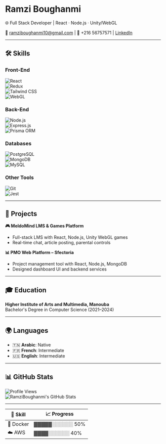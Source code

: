 # Ramzi Boughanmi  
🌐 Full Stack Developer | React · Node.js  · Unity/WebGL

📧 ramziboughanmi10@gmail.com | 📱 +216 56757571 | [LinkedIn](https://linkedin.com/in/ramzi-boughanmi)  

---

## 🛠 Skills  

### **Front-End**  
![React](https://img.shields.io/badge/-React-61DAFB?logo=react)  
![Redux](https://img.shields.io/badge/-Redux-764ABC?logo=redux)  
![Tailwind CSS](https://img.shields.io/badge/-Tailwind%20CSS-38B2AC?logo=tailwindcss)  
![WebGL](https://img.shields.io/badge/-WebGL-990000?logo=webgl)  

### **Back-End**  
![Node.js](https://img.shields.io/badge/-Node.js-339933?logo=nodedotjs)  
![Express.js](https://img.shields.io/badge/-Express.js-000000?logo=express)  
![Prisma ORM](https://img.shields.io/badge/-Prisma-2D3748?logo=prisma)  

### **Databases**  
![PostgreSQL](https://img.shields.io/badge/-PostgreSQL-336791?logo=postgresql)  
![MongoDB](https://img.shields.io/badge/-MongoDB-47A248?logo=mongodb)  
![MySQL](https://img.shields.io/badge/-MySQL-4479A1?logo=mysql)  

### **Other Tools**  
![Git](https://img.shields.io/badge/-Git-F05032?logo=git)  
![Jest](https://img.shields.io/badge/-Jest-C21325?logo=jest)  

---
## 🚀 Projects

**🎮 MeldoMind LMS & Games Platform**  
- Full-stack LMS with React, Node.js, Unity WebGL games  
- Real-time chat, article posting, parental controls  


**📊 PMO Web Platform – Sfectoria**  
- Project management tool with React, Node.js, MongoDB  
- Designed dashboard UI and backend services  


---

## 🎓 Education  
**Higher Institute of Arts and Multimedia, Manouba**  
Bachelor's Degree in Computer Science (2021–2024)  


---

## 🌍 Languages  
- 🇹🇳 **Arabic**: Native  
- 🇫🇷 **French**: Intermediate  
- 🇺🇸 **English**: Intermediate  

---

## 📊 GitHub Stats  
![Profile Views](https://komarev.com/ghpvc/?username=RamziBoughanmi&style=flat)  
![RamziBoughanmi's GitHub Stats](https://github-readme-stats.vercel.app/api?username=Ramzi-Boughanmi&show_icons=true)  

---

| 🧠 Skill | 📈 Progress |
|----------|-------------|
| 🐳 Docker | ▓▓▓▓▓░░░░░░ 50% |
| ☁️ AWS   | ▓▓▓▓░░░░░░ 40% |
